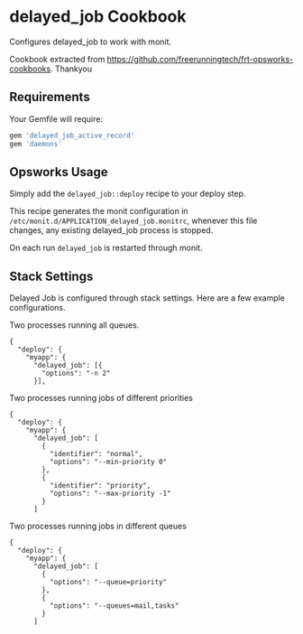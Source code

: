 delayed_job Cookbook
====================
Configures delayed_job to work with monit.

Cookbook extracted from https://github.com/freerunningtech/frt-opsworks-cookbooks. Thankyou

Requirements
------------

Your Gemfile will require:

```ruby
gem 'delayed_job_active_record'
gem 'daemons'
```


Opsworks Usage
--------------

Simply add the `delayed_job::deploy` recipe to your deploy step.

This recipe generates the monit configuration in
`/etc/monit.d/APPLICATION_delayed_job.monitrc`, whenever this file changes, any
existing delayed_job process is stopped.

On each run `delayed_job` is restarted through monit.

Stack Settings
--------------

Delayed Job is configured through stack settings. Here are a few example
configurations.

Two processes running all queues.

```
{
  "deploy": {
    "myapp": {
      "delayed_job": [{
        "options": "-n 2"
      }],
```

Two processes running jobs of different priorities

```
{
  "deploy": {
    "myapp": {
      "delayed_job": [
        {
          "identifier": "normal",
          "options": "--min-priority 0"
        },
        {
          "identifier": "priority",
          "options": "--max-priority -1"
        }
      ]
```


Two processes running jobs in different queues

```
{
  "deploy": {
    "myapp": {
      "delayed_job": [
        {
          "options": "--queue=priority"
        },
        {
          "options": "--queues=mail,tasks"
        }
      ]
```
